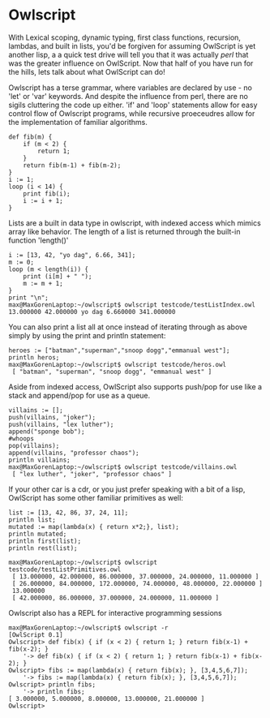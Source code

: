# Owlscript

With Lexical scoping, dynamic typing, first class functions, recursion, lambdas, and built in lists,
you'd be forgiven for assuming OwlScript is yet another lisp, a a quick test drive will tell you
that it was actually _perl_ that was the greater influence on OwlScript. Now that half of you have
run for the hills, lets talk about what OwlScript can do!

Owlscript has a terse grammar, where variables are declared by use - no 'let' or 'var' keywords.
And despite the influence from perl, there are no sigils cluttering the code up either.
'if' and 'loop' statements allow for easy control flow of Owlscript programs, while recursive
proeceudres allow for the implementation of familiar algorithms.

    def fib(m) {
        if (m < 2) {
            return 1;
        } 
        return fib(m-1) + fib(m-2);
    }
    i := 1;
    loop (i < 14) {
        print fib(i);
        i := i + 1;
    }

    
Lists are a built in data type in owlscript, with indexed access which mimics array like
behavior. The length of a list is returned through the built-in function 'length()'

    i := [13, 42, "yo dag", 6.66, 341];
    m := 0;
    loop (m < length(i)) {
	    print (i[m] + " ");
	    m := m + 1;
    }
    print "\n";
    max@MaxGorenLaptop:~/owlscript$ owlscript testcode/testListIndex.owl 
    13.000000 42.000000 yo dag 6.660000 341.000000

You can also print a list all at once instead of iterating through as above simply by using the print and println statement:

    heroes := ["batman","superman","snoop dogg","emmanual west"];
    println heros;
    max@MaxGorenLaptop:~/owlscript$ owlscript testcode/heros.owl 
     [ "batman", "superman", "snoop dogg", "emmanual west" ]
    
Aside from indexed access, OwlScript also supports push/pop for use like a stack and append/pop for use as a queue.

    villains := [];
    push(villains, "joker");
    push(villains, "lex luther");
    append("sponge bob");
    #whoops
    pop(villains);
    append(villains, "professor chaos");
    println villains;
    max@MaxGorenLaptop:~/owlscript$ owlscript testcode/villains.owl 
     [ "lex luther", "joker", "professor chaos" ]

If your other car is a cdr, or you just prefer speaking with a bit of a lisp, OwlScript has some other familiar primitives as well:

    list := [13, 42, 86, 37, 24, 11];
    println list;
    mutated := map(lambda(x) { return x*2;}, list);
    println mutated;
    println first(list);
    println rest(list);
    
    max@MaxGorenLaptop:~/owlscript$ owlscript testcode/testListPrimitives.owl 
     [ 13.000000, 42.000000, 86.000000, 37.000000, 24.000000, 11.000000 ]
     [ 26.000000, 84.000000, 172.000000, 74.000000, 48.000000, 22.000000 ]
     13.000000
     [ 42.000000, 86.000000, 37.000000, 24.000000, 11.000000 ]

Owlscript also has a REPL for interactive programming sessions

    max@MaxGorenLaptop:~/owlscript$ owlscript -r
    [OwlScript 0.1]
    Owlscript> def fib(x) { if (x < 2) { return 1; } return fib(x-1) + fib(x-2); }
        '-> def fib(x) { if (x < 2) { return 1; } return fib(x-1) + fib(x-2); }
    Owlscript> fibs := map(lambda(x) { return fib(x); }, [3,4,5,6,7]);
        '-> fibs := map(lambda(x) { return fib(x); }, [3,4,5,6,7]);
    Owlscript> println fibs;
        '-> println fibs;
    [ 3.000000, 5.000000, 8.000000, 13.000000, 21.000000 ]
    Owlscript>